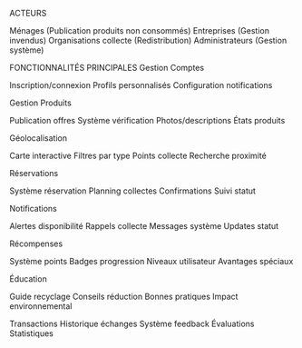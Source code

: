 ACTEURS

Ménages (Publication produits non consommés)
Entreprises (Gestion invendus)
Organisations collecte (Redistribution)
Administrateurs (Gestion système)

FONCTIONNALITÉS PRINCIPALES
Gestion Comptes

Inscription/connexion
Profils personnalisés
Configuration notifications

Gestion Produits

Publication offres
Système vérification
Photos/descriptions
États produits

Géolocalisation

Carte interactive
Filtres par type
Points collecte
Recherche proximité

Réservations

Système réservation
Planning collectes
Confirmations
Suivi statut

Notifications

Alertes disponibilité
Rappels collecte
Messages système
Updates statut

Récompenses

Système points
Badges progression
Niveaux utilisateur
Avantages spéciaux

Éducation

Guide recyclage
Conseils réduction
Bonnes pratiques
Impact environnemental

Transactions
Historique échanges
Système feedback
Évaluations
Statistiques
